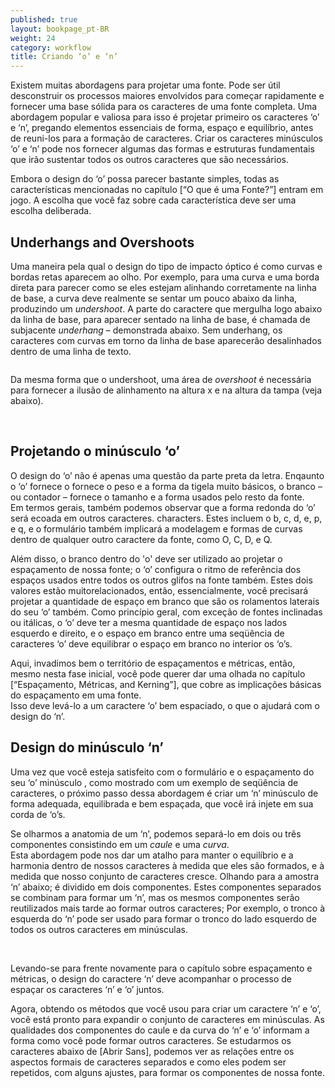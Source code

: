 ```yaml
---
published: true
layout: bookpage_pt-BR
weight: 24
category: workflow
title: Criando ‘o’ e ‘n’
---
```


Existem muitas abordagens para projetar uma fonte. Pode ser útil desconstruir os processos maiores 
envolvidos para começar rapidamente e fornecer uma base sólida para os caracteres de uma fonte completa.
Uma abordagem popular e valiosa para isso é projetar primeiro os caracteres ‘o’ e ‘n’, pregando elementos
essenciais de forma, espaço e equilíbrio, antes de reuni-los para a formação de caracteres.
Criar os caracteres minúsculos ‘o’ e ‘n’ pode nos fornecer algumas das formas e estruturas fundamentais
que irão sustentar todos os outros caracteres que são necessários.

Embora o design do ‘o’ possa parecer bastante simples, todas as características mencionadas
no capítulo [“O que é uma Fonte?”] entram em jogo. A escolha que você faz sobre cada característica deve
ser uma escolha deliberada.

## Underhangs and Overshoots

Uma maneira pela qual o design do tipo de impacto óptico é como curvas e bordas retas aparecem ao olho.
Por exemplo, para uma curva e uma borda direta para parecer como se eles estejam alinhando corretamente na
linha de base, a curva deve realmente se sentar um pouco abaixo da linha, produzindo um *undershoot*. A
parte do caractere que mergulha logo abaixo da linha de base, para aparecer sentado na linha de base, é
chamada de subjacente *underhang* &ndash; demonstrada abaixo. Sem underhang, os caracteres com curvas
em torno da linha de base aparecerão desalinhados dentro de uma linha de texto.

<img src="../en-US/images/underhang1.png" alt>

Da mesma forma que o undershoot,  uma área de *overshoot* é necessária para fornecer a ilusão de alinhamento
na altura x e na altura da tampa (veja abaixo).

<img src="../en-US/images/nox-opensans.png" alt>

<img src="../en-US/images/nox-merriw_1.png" alt>

## Projetando o minúsculo ‘o’

O design do ‘o’ não é apenas uma questão da parte preta da letra. Enqaunto o ‘o’ fornece o
fornece o peso e a forma da tigela muito básicos, o branco &ndash; ou contador &ndash; fornece o 
tamanho e a forma usados pelo resto da fonte.  
Em termos gerais, também podemos observar que a forma redonda do ‘o’ será ecoada  em outros caracteres.
characters. Estes incluem o b, c, d, e, p, e q, e o formulário também implicará a modelagem
e formas de curvas dentro de qualquer outro caractere da fonte, como O, C, D, e Q.

Além disso, o branco dentro do 'o' deve ser utilizado ao projetar o espaçamento de nossa fonte; o
‘o’ configura o ritmo de referência dos espaços usados entre todos os outros glifos na fonte também.
Estes dois valores estão muitorelacionados, então, essencialmente, você precisará projetar a quantidade de
espaço em branco que são os rolamentos laterais do seu ‘o’ também. Como princípio geral, com exceção de fontes
inclinadas ou itálicas, o ‘o’ deve ter a mesma quantidade de espaço nos lados esquerdo e direito, e o espaço em
branco entre uma seqüência de caracteres ‘o’ deve equilibrar o espaço em branco no interior os ‘o’s.

Aqui, invadimos bem o território de espaçamentos e métricas, então, mesmo nesta fase inicial, você pode
querer dar uma olhada no capítulo [“Espaçamento, Métricas, and Kerning”], que cobre as implicações básicas
do espaçamento em uma fonte.  
Isso deve levá-lo a um caractere ‘o’ bem espaciado, o que o ajudará com o  design do ‘n’.

## Design do minúsculo ‘n’

Uma vez que você esteja satisfeito com o formulário e o espaçamento do seu ‘o’ minúsculo , como mostrado com um
exemplo de seqüência de caracteres, o próximo passo dessa abordagem é criar um ‘n’ minúsculo de forma adequada,
equilibrada e bem espaçada, que você irá injete em sua corda de ‘o’s.

Se olharmos a anatomia de um ‘n’, podemos separá-lo em dois ou três componentes consistindo em um <i>caule</i> e uma <i>curva</i>.  
Esta abordagem pode nos dar um atalho para manter o equilíbrio e a harmonia dentro de nossos caracteres à medida que 
eles são formados, e à medida que nosso conjunto de caracteres cresce. Olhando para a amostra ‘n’ abaixo; é dividido em dois
componentes. Estes componentes separados se combinam para formar um ‘n’, mas os mesmos componentes
serão reutilizados mais tarde ao formar outros caracteres; Por exemplo, o tronco à esquerda do ‘n’ pode ser
usado para formar o tronco do lado esquerdo de todos os outros caracteres em minúsculas.

<img src="../en-US/images/n-compo-2.png" alt>

<img src="../en-US/images/n-compo-1_1.png" alt>

Levando-se para frente novamente para o capítulo sobre espaçamento e métricas, o design do caractere ‘n’ 
deve acompanhar o processo de espaçar os caracteres ‘n’ e ‘o’ juntos.

Agora, obtendo os métodos que você usou para criar um caractere ‘n’ e ‘o’, você está pronto para expandir
o conjunto de caracteres em minúsculas. As qualidades dos componentes do caule e da curva do ‘n’ e ‘o’
informam a forma como você pode formar outros caracteres. 
Se estudarmos os caracteres abaixo de [Abrir Sans], podemos ver as relações entre os aspectos formais
de caracteres separados e como eles podem ser repetidos, com alguns ajustes, para formar os 
componentes de nossa fonte.

<img src="../en-US/images/h-m-n-curves.png" alt>

<img src="../en-US/images/b-c-d-e-curves.png" alt>

<img src="../en-US/images/i-j-t-f-curves.png" alt>

[“What is a font?”]: What_Is_a_Font.html
[“Spacing, Metrics, and Kerning”]: Spacing_Metrics_and_Kerning.html
[Open Sans]: http://opensans.com/
